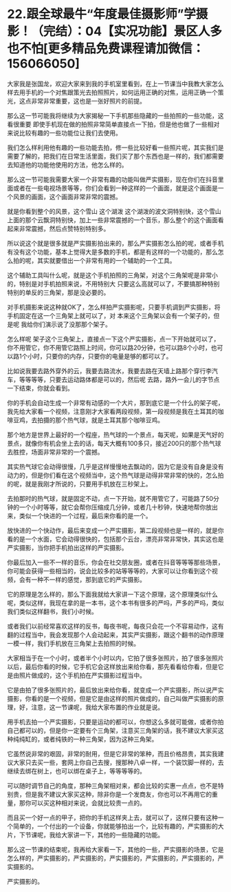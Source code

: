 # 22.跟全球最牛“年度最佳摄影师”学摄影！（完结）：04【实况功能】景区人多也不怕[更多精品免费课程请加微信：156066050]

大家我是张国龙，欢迎大家来到我的手机室里看到，在上一节课当中我教大家怎么样去用手机的一个对焦跟策光去拍照照片，如何运用正确的对焦，运用正确一个策光，这点非常非常重要，这也是一张好照片的前提。

那么这一节可能我将继续为大家揭秘一下手机那些隐藏的一些拍照的一些功能，这看很重要 即使手机现在做的拍照非常简单直接点一下拍，但是他也做了一些相对来说比较有趣的一些功能位让我们去使用。

我们怎么样利用他有趣的一些功能去拍，修一些比较好看一些照片呢，其实我们是需要了解的，把我们在日常生活里面，我们买了那个东西也是一样的，我们都需要去知道他的功能他使用的方法，他怎么样的。

那么这一节可能我需要大家一个非常有趣的功能叫做严实摄影，现在你们在抖音里面或者在一些电视场景等等，你们会看到一种这样的一个画面，就是这个画面是一个风景的画面，这个画面非常非常的震撼。

就是你看到整个的风景，这个雪山 这个湖泼 这个湖泼的波文洞特别快，这个雪山上面的那个云飘洞特别快，加上一些非常震撼的一个音乐，那么整个的这个画面看起来非常震撼，然后点赞特别特别多。

所以说这个就是很多就是严实摄影拍出来的，那么严实摄影怎么拍的呢，或者手机有没有这个功能，基本上觉得大是多数的手机，都是有这样的一个功能的，那么怎么拍的呢，其实就要借出一个非常有用的一个辅助的一个工具。

这个辅助工具叫什么呢，就是这个手机拍照的三角架，对这个三角架呢是非常小的，特别是对手机拍照来说，不用特别大 只要这么高就可以了，不要搞那种特别特别的单反的三角架，那是没必要的。

对手机摄影来说这种就OK了，怎么样拍严实摄影呢，只要手机调到严实摄影，将手机固定在这一个三角架上就可以了，对 本来这个三角架以会有一个架子的，但是呢 我给你们演示说了没那那个架子。

怎么样呢 架子这个三角架上，直接点一下这个严实摄影，点一下开始就可以了，你不用管它，你不用管它路照上时间，你可以路20分钟，也可以路8个小时，也可以路1个小时，只要你的内存，只要你的电量是够的都可以了。

比如说我要去路外穿外的云，我要去路流水，我要去路在天墙上路那个穿行李汽车，等等等等，只要去运动路体都是可以的，然后呢 去路，路外一会儿的字节点一下结束，你就会看到。

你的手机会自动生成一个非常有动感的一个大片，那到底它是一个什么的架子呢，我先给大家看一个视频，注意刚才大家看两段视频，第一段视频是我在土耳其的咖啡豆鸡，去拍摄的那个热气球，就是土耳其那个咖啡豆鸡。

那个地方是世界上最好的一个程座，热气球的一个景点，每天呢，如果是天气好的景点，就像你有机会坐上去的话，每天大概有100多只，接近200只的那个热气球去胜控，场面非常非常的一个震撼。

其实热气球它会动得很慢，几乎是这样慢慢地去飘动的，因为它是没有自身是没有动力的，但是你们看在这个视频当中，这个热气球是动得非常非常的快的，怎么拍的呢，就是我刚才所说的，只要用手机放在三秒架上。

去拍那时的热气球，就是固定不动，点一下开始，就不用管它了，可能路了50分钟的一个小时等等，就它会帮你压缩成几分钟，或者几十秒钟，快速地帮你放出来，类似一个快进的一个过程，最后来你看的是一个。

放快进的一个快动作，最后来变成一个严实摄影，第二段视频也是一样的，就是你看的是一个水面，它会动得很快的，包括那个云台，漂亮非常非常快，其实这也是严实摄影，当你把手机拍出这样的严实摄影。

你最后加入一些不一样的音乐，你会在社交朋友圈，或者在抖音等等等那些场景，你可能会获得一些相当的，说会比较多的站等等等的，大家可以让你看到这个视频，会有一种不一样的感觉，那到底它的严实摄影。

它的原理是怎么样的，那么下面我就给大家讲一下这个原理，这个原理类似什么呢，类似这样，我现在拿的是一本书，这个本书有很多的严吗，严多的严吗，类似我们类似这样翻书，我们小时候。

或者我们以前经常喜欢这样的反书，每夜书呢，每夜只会花一个不容易动作，这有翻的过程当中，我会发现那个人会动起来，其实严实摄影，跟这个翻书的动作原理一模一样，我们手机放在三角架上去拍照的时候。

大家相当于在一个小时，或者半个小时以内，它拍了很多张照片，拍了很多张照片以后，最后你看的时候，它手机它会这样放出来给你看，那先看看给你看，但是它是由照片做成的，这个手机拍在严实摄影过程当中。

它是由拍了很多张照片的，最后放出来给你看，就变成一个严实摄影，所以说严实摄影，你看的是一个视频，但是它是由这样的照片做成的，自己叫做严实摄影的原理，好，注意，这一节课呢，我给大家布置的作业就是说。

用手机去拍一个严实摄影，只要是运动的都可以，你想这么多就可能做，或者你拍自己都可以的，但是你一定要有个三角架，注意买三角架的话，我不建议大家买这种纯纯缸的，或者纯铁的一种三角架，因为这种三角架。

它虽然说非常的艰固，非常的耐用，但是它非常的笨种，而且价格昂贵，其实我建议大家只去买一些，套网上你自己去搜，搜那种八卓一样，一个装饮脚一样的，去继续去绑在树上，也可以绑在桌子上，等等等等的。

可以随时调节自己的角度，那种三角架相对来，都会比较的实惠一点点，也不是特别贵，但是我不建议大家买这种，除非你是一个发商友，你也可以不再用它的重量，那你可以买这种相对来说，会就比较贵一点的。

而且买一个好一点的甲子，把你的手机这样夹上去，就可以了，这样只要有这种一个简单的，一个付出的一个设备，你就能够拍出一个，比较有趣的，严实摄影的大片，下节课呢，我给大家讲一下，其他的一些隐藏的功能。

那么这一节课的结束呢，我再给大家看一下，其他的一些，严实摄影的场景，它是怎么样的，严实摄影的，严实摄影的，严实摄影的，严实摄影的，严实摄影的，严实摄影的。

严实摄影的。